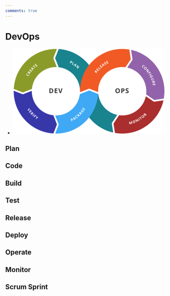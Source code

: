 ```yaml
---
comments: true
---
```

# DevOps

- ![DevOps](img/Devops-toolchain.svg)

## Plan

## Code

## Build

## Test

## Release

## Deploy

## Operate

## Monitor

## Scrum Sprint
